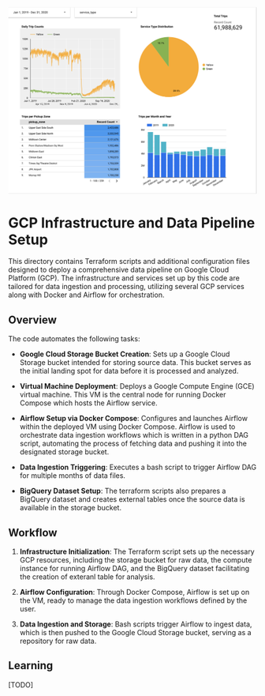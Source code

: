 ![Dashboard](LookerStudio.png)

# GCP Infrastructure and Data Pipeline Setup

This directory contains Terraform scripts and additional configuration files designed to deploy a comprehensive data pipeline on Google Cloud Platform (GCP). The infrastructure and services set up by this code are tailored for data ingestion and processing, utilizing several GCP services along with Docker and Airflow for orchestration.

## Overview

The code automates the following tasks:

- **Google Cloud Storage Bucket Creation**: Sets up a Google Cloud Storage bucket intended for storing source data. This bucket serves as the initial landing spot for data before it is processed and analyzed.

- **Virtual Machine Deployment**: Deploys a Google Compute Engine (GCE) virtual machine. This VM is the central node for running Docker Compose which hosts the Airflow service.

- **Airflow Setup via Docker Compose**: Configures and launches Airflow within the deployed VM using Docker Compose. Airflow is used to orchestrate data ingestion workflows which is written in a python DAG script, automating the process of fetching data and pushing it into the designated storage bucket.

- **Data Ingestion Triggering**: Executes a bash script to trigger Airflow DAG for multiple months of data files.

- **BigQuery Dataset Setup**: The terraform scripts also prepares a BigQuery dataset and creates external tables once the source data is available in the storage bucket. 

## Workflow

1. **Infrastructure Initialization**: The Terraform script sets up the necessary GCP resources, including the storage bucket for raw data, the compute instance for running Airflow DAG, and the BigQuery dataset facilitating the creation of exteranl table for analysis.

2. **Airflow Configuration**: Through Docker Compose, Airflow is set up on the VM, ready to manage the data ingestion workflows defined by the user.

3. **Data Ingestion and Storage**: Bash scripts trigger Airflow to ingest data, which is then pushed to the Google Cloud Storage bucket, serving as a repository for raw data.

## Learning
[TODO]


